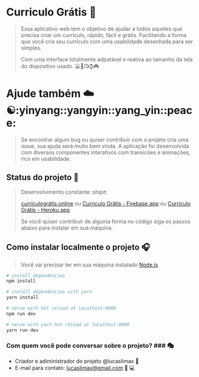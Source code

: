 # Curriculo Grátis :page_facing_up:

> Essa aplicativo web tem o objetivo de ajudar a todos aqueles que precisa criar um curriculo, rápido, fácil e grátis.
> Facilitando a forma que você cria seu currículo com uma usabilidade desenhada para ser simples.
>
> Com uma interface totalmente adpatável e reativa ao tamanho da tela do dispositivo usado.
> :computer::iphone::tv::watch::video_game:
# Ajude também :cloud::yin_yang::yinyang::yangyin::yang_yin::peace:
> Se encontrar algum bug ou quiser contribuir com o projeto cria uma issue, sua ajuda será muito bem vinda.
> A aplicação foi desenvolvida com diversos componentes interativos com transicões e animações, rico em usabilidade.

## Status do projeto :construction:
> Desenvolvimento constante :shipit:
>
> [curriculográtis.online](https://curriculogratis.online)
> ou
> [Curriculo Grátis - Firebase app](https://curriculo-gratis.firebaseapp.com)
> ou
> [Curriculo Grátis -  Heroku app](https://curriculo-gratis.herokuapp.com)
>
> Se você quiser contribuir de alguma forma no código siga os passos abaixo para instalar em sua máquina.

## Como instalar localmente o projeto :headphones:
> Você vai precisar ter em sua máquina instalado [Node.js](https://nodejs.org)

``` bash
# install dependencies
npm install

# install dependencies with yarn
yarn install

# serve with hot reload at localhost:8080
npm run dev

# serve with yarn hot reload at localhost:8080
yarn run dev
```

### Com quem você pode conversar sobre o projeto? ### :performing_arts:

* Criador e adiministrador do projeto @lucaslimax :ghost:
* E-mail para contato: lucaslimay@gmail.com :email: :computer:
